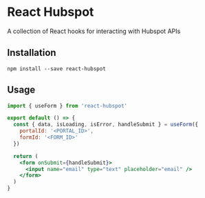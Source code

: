 # React Hubspot

A collection of React hooks for interacting with Hubspot APIs

## Installation

```
npm install --save react-hubspot
```

## Usage

```jsx
import { useForm } from 'react-hubspot'

export default () => {
  const { data, isLoading, isError, handleSubmit } = useForm({
    portalId: '<PORTAL_ID>',
    formId: '<FORM_ID>'
  })

  return (
    <form onSubmit={handleSubmit}>
      <input name="email" type="text" placeholder="email" />
    </form>
  )
}
```
